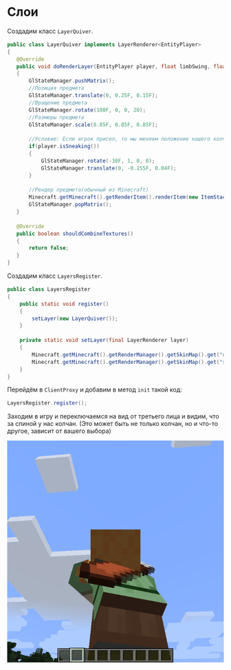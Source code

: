 # Слои

Создадим класс `LayerQuiver`.

```java
public class LayerQuiver implements LayerRenderer<EntityPlayer>
{
   @Override
   public void doRenderLayer(EntityPlayer player, float limbSwing, float limbSwingAmount, float partialTicks, float ageInTicks, float netHeadYaw, float headPitch, float scale)
   {
       GlStateManager.pushMatrix();
       //Позиция предмета
       GlStateManager.translate(0, 0.25F, 0.15F);
       //Вращение предмета
       GlStateManager.rotate(180F, 0, 0, 20);
       //Размеры предмета
       GlStateManager.scale(0.85F, 0.85F, 0.85F);

       //Условие: Если игрок присел, то мы меняем положение нашего колчана.
       if(player.isSneaking())
       {
           GlStateManager.rotate(-30F, 1, 0, 0);
           GlStateManager.translate(0, -0.155F, 0.04F);
       }

       //Рендер предмета(обычный из Minecraft)
       Minecraft.getMinecraft().getRenderItem().renderItem(new ItemStack(ItemsRegister.QUIVER), player, ItemCameraTransforms.TransformType.FIXED, false);
       GlStateManager.popMatrix();
   }

   @Override
   public boolean shouldCombineTextures()
   {
       return false;
   }
}
```

Создадим класс `LayersRegister`.

```java
public class LayersRegister
{
    public static void register()
    {
        setLayer(new LayerQuiver());
    }

    private static void setLayer(final LayerRenderer layer)
    {
        Minecraft.getMinecraft().getRenderManager().getSkinMap().get("default").addLayer(layer);
        Minecraft.getMinecraft().getRenderManager().getSkinMap().get("slim").addLayer(layer);
    }
}
```

Перейдём в `ClientProxy` и добавим в метод `init` такой код:
```java
LayersRegister.register();
```

Заходим в игру и переключаемся на вид от третьего лица и видим, что за спиной у нас колчан. (Это может быть не только колчан, но и что-то другое, зависит от вашего выбора)

![Колчан](images/quiver.png)
